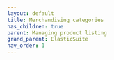 ```yaml
---
layout: default
title: Merchandising categories
has_children: true
parent: Managing product listing
grand_parent: ElasticSuite
nav_order: 1
---
```

